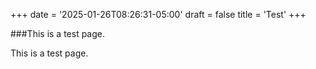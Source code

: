 +++
date = '2025-01-26T08:26:31-05:00'
draft = false
title = 'Test'
+++

###This is a test page.

This is a test page.
